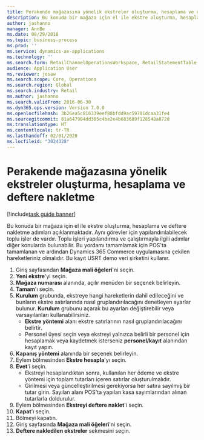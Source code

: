 ```yaml
---
title: Perakende mağazasına yönelik ekstreler oluşturma, hesaplama ve deftere nakletme
description: Bu konuda bir mağaza için el ile ekstre oluşturma, hesaplama ve deftere nakletme adımları açıklanmaktadır.
author: jashanno
manager: AnnBe
ms.date: 08/29/2018
ms.topic: business-process
ms.prod: ''
ms.service: dynamics-ax-applications
ms.technology: ''
ms.search.form: RetailChannelOperationsWorkspace, RetailStatementTable
audience: Application User
ms.reviewer: josaw
ms.search.scope: Core, Operations
ms.search.region: Global
ms.search.industry: Retail
ms.author: jashanno
ms.search.validFrom: 2016-06-30
ms.dyn365.ops.version: Version 7.0.0
ms.openlocfilehash: 3b26ea5c816339eef88bfdd9ac59701dcaa31fe4
ms.sourcegitcommit: 81a647904dd305c4be2e4b683689f128548a872d
ms.translationtype: HT
ms.contentlocale: tr-TR
ms.lasthandoff: 02/01/2020
ms.locfileid: "3024328"
---
```

# <a name="create-calculate-and-post-statements-for-a-retail-store"></a>Perakende mağazasına yönelik ekstreler oluşturma, hesaplama ve deftere nakletme

[!include[task guide banner](../includes/task-guide-banner.md)]

Bu konuda bir mağaza için el ile ekstre oluşturma, hesaplama ve deftere nakletme adımları açıklanmaktadır. Aynı görevler için yapılandırılabilecek toplu işler de vardır. Toplu işleri yapılandırma ve çalıştırmayla ilgili adımlar diğer konularda bulunabilir. Bu yordamı tamamlamak için POS'ta tamamlanan ve ardından Dynamics 365 Commerce uygulamasına çekilen hareketleriniz olmalıdır. Bu kayıt USRT demo veri şirketini kullanır.

1. Giriş sayfasından **Mağaza mali öğeleri**'ni seçin.
2. **Yeni ekstre**'yi seçin.
3. **Mağaza numarası** alanında, açılır menüden bir seçenek belirleyin.
4. **Tamam**'ı seçin.
5. **Kurulum** grubunda, ekstreye hangi hareketlerin dahil edileceğini ve bunların ekstre satırlarında nasıl gruplandırılacağını denetleyen ayarlar bulunur. **Kurulum** grubunu açarak bu ayarları değiştirebilir veya varsayılanları kullanabilirsiniz.  
    - **Ekstre yöntemi** alanı ekstre satırlarının nasıl gruplandırılacağını belirtir.  
    - Personel üyesi seçin veya ekstreyi yalnızca belirli bir personel için hesaplamak veya kaydetmek isterseniz **personel/kayıt** alanından kayıt yapın.  
6. **Kapanış yöntemi** alanında bir seçenek belirleyin.
7. Eylem bölmesinden **Ekstre hesapla**'yı seçin.
8. **Evet**'i seçin.
    - Ekstreyi hesaplandıktan sonra, kullanılan her ödeme ve ekstre yöntemi için toplam tutarları içeren satırlar oluşturulmalıdır.  
    - Girilmesi veya güncelleştirilmesi gerekiyorsa her satıra sayılmış bir tutar girin. Sayılan alanı POS'ta yapılan kasa sayımlarından alınan tutarlarla doldurulur.  
9. Eylem bölmesinden **Ekstreyi deftere naklet**'i seçin.
10. **Kapat**'ı seçin.
11. Bölmeyi kapatın.
12. Giriş sayfasında **Mağaza mali öğeleri**'ni seçin.
13. **Deftere nakledilen ekstreler** sekmesini seçin.


